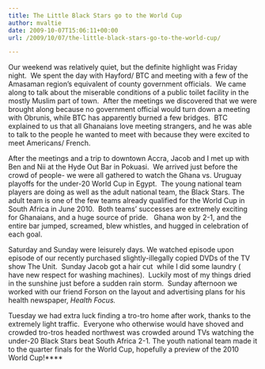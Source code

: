 ```yaml
---
title: The Little Black Stars go to the World Cup
author: mvaltie
date: 2009-10-07T15:06:11+00:00
url: /2009/10/07/the-little-black-stars-go-to-the-world-cup/

---
```

Our weekend was relatively quiet, but the definite highlight was Friday night.  We spent the day with Hayford/ BTC and meeting with a few of the Amasaman region’s equivalent of county government officials.  We came along to talk about the miserable conditions of a public toilet facility in the mostly Muslim part of town.  After the meetings we discovered that we were brought along because no government official would turn down a meeting with Obrunis, while BTC has apparently burned a few bridges.  BTC explained to us that all Ghanaians love meeting strangers, and he was able to talk to the people he wanted to meet with because they were excited to meet Americans/ French.

After the meetings and a trip to downtown Accra, Jacob and I met up with Ben and Nii at the Hyde Out Bar in Pokuasi.  We arrived just before the crowd of people- we were all gathered to watch the Ghana vs. Uruguay playoffs for the under-20 World Cup in Egypt.  The young national team players are doing as well as the adult national team, the Black Stars. The adult team is one of the few teams already qualified for the World Cup in South Africa in June 2010.  Both teams’ successes are extremely exciting for Ghanaians, and a huge source of pride.   Ghana won by 2-1, and the entire bar jumped, screamed, blew whistles, and hugged in celebration of each goal.

Saturday and Sunday were leisurely days. We watched episode upon episode of our recently purchased slightly-illegally copied DVDs of the TV show The Unit.  Sunday Jacob got a hair cut  while I did some laundry ( have new respect for washing machines).  Luckily most of my things dried in the sunshine just before a sudden rain storm.  Sunday afternoon we worked with our friend Forson on the layout and advertising plans for his health newspaper, _Health Focus._

Tuesday we had extra luck finding a tro-tro home after work, thanks to the extremely light traffic.  Everyone who otherwise would have shoved and crowded tro-tros headed northwest was crowded around TVs watching the under-20 Black Stars beat South Africa 2-1. The youth national team made it to the quarter finals for the World Cup, hopefully a preview of the 2010 World Cup!****